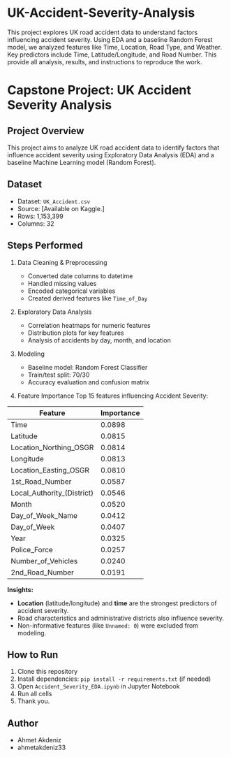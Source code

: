 # UK-Accident-Severity-Analysis
This project explores UK road accident data to understand factors influencing accident severity. Using EDA and a baseline Random Forest model, we analyzed features like Time, Location, Road Type, and Weather. Key predictors include Time, Latitude/Longitude, and Road Number. This provide all analysis, results, and instructions to reproduce the work.
# Capstone Project: UK Accident Severity Analysis

## Project Overview
This project aims to analyze UK road accident data to identify factors that influence accident severity using Exploratory Data Analysis (EDA) and a baseline Machine Learning model (Random Forest).

## Dataset
- Dataset: `UK_Accident.csv`  
- Source: [Available on Kaggle.]  
- Rows: 1,153,399  
- Columns: 32

## Steps Performed
1. Data Cleaning & Preprocessing
   - Converted date columns to datetime
   - Handled missing values
   - Encoded categorical variables
   - Created derived features like `Time_of_Day`

2. Exploratory Data Analysis
   - Correlation heatmaps for numeric features
   - Distribution plots for key features
   - Analysis of accidents by day, month, and location

3. Modeling
   - Baseline model: Random Forest Classifier
   - Train/test split: 70/30
   - Accuracy evaluation and confusion matrix

4. Feature Importance
  Top 15 features influencing Accident Severity:

| Feature                     | Importance |
|------------------------------|------------|
| Time                         | 0.0898     |
| Latitude                     | 0.0815     |
| Location_Northing_OSGR       | 0.0814     |
| Longitude                    | 0.0813     |
| Location_Easting_OSGR        | 0.0810     |
| 1st_Road_Number              | 0.0587     |
| Local_Authority_(District)   | 0.0546     |
| Month                        | 0.0520     |
| Day_of_Week_Name             | 0.0412     |
| Day_of_Week                  | 0.0407     |
| Year                         | 0.0325     |
| Police_Force                 | 0.0257     |
| Number_of_Vehicles           | 0.0240     |
| 2nd_Road_Number              | 0.0191     |

**Insights:**
- **Location** (latitude/longitude) and **time** are the strongest predictors of accident severity.
- Road characteristics and administrative districts also influence severity.
- Non-informative features (like `Unnamed: 0`) were excluded from modeling.
## How to Run
1. Clone this repository
2. Install dependencies: `pip install -r requirements.txt` (if needed)
3. Open `Accident_Severity_EDA.ipynb` in Jupyter Notebook
4. Run all cells
5. Thank you.

## Author
- Ahmet Akdeniz
- ahmetakdeniz33
